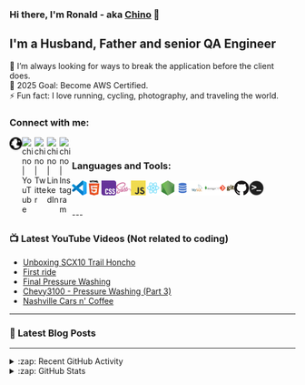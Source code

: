 ### Hi there, I'm Ronald - aka [Chino][website] 👋

<!-- [![Website](https://img.shields.io/website?label=codeSTACKr.com&style=for-the-badge&url=https%3A%2F%2Fcodestackr.com)](https://codestackr.com)
[![Twitter Follow](https://img.shields.io/twitter/follow/codeSTACKr?color=1DA1F2&logo=twitter&style=for-the-badge)](https://twitter.com/intent/follow?original_referer=https%3A%2F%2Fgithub.com%2FcodeSTACKr&screen_name=codeSTACKr) -->

## I'm a Husband, Father and senior QA Engineer

🌱 I’m always looking for ways to break the application before the client does.<br>
🥅 2025 Goal: Become AWS Certified.<br>
⚡ Fun fact: I love running, cycling, photography, and traveling the world.

### Connect with me:

[<img align="left" alt="linkedin.com/in/ronald-cubillo" width="22px" src="https://raw.githubusercontent.com/iconic/open-iconic/master/svg/globe.svg" />][website]
[<img align="left" alt="chino | YouTube" width="22px" src="https://cdn.jsdelivr.net/npm/simple-icons@v3/icons/youtube.svg" />][youtube]
[<img align="left" alt="chino | Twitter" width="22px" src="https://cdn.jsdelivr.net/npm/simple-icons@v3/icons/twitter.svg" />][twitter]
[<img align="left" alt="chino | LinkedIn" width="22px" src="https://cdn.jsdelivr.net/npm/simple-icons@v3/icons/linkedin.svg" />][linkedin]
[<img align="left" alt="chino | Instagram" width="22px" src="https://cdn.jsdelivr.net/npm/simple-icons@v3/icons/instagram.svg" />][instagram]

<br />

### Languages and Tools:

[<img align="left" alt="Visual Studio Code" width="26px" src="https://raw.githubusercontent.com/github/explore/80688e429a7d4ef2fca1e82350fe8e3517d3494d/topics/visual-studio-code/visual-studio-code.png" />][webdevplaylist]
[<img align="left" alt="HTML5" width="26px" src="https://raw.githubusercontent.com/github/explore/80688e429a7d4ef2fca1e82350fe8e3517d3494d/topics/html/html.png" />][webdevplaylist]
[<img align="left" alt="CSS3" width="26px" src="https://raw.githubusercontent.com/github/explore/80688e429a7d4ef2fca1e82350fe8e3517d3494d/topics/css/css.png" />][cssplaylist]
[<img align="left" alt="Sass" width="26px" src="https://raw.githubusercontent.com/github/explore/80688e429a7d4ef2fca1e82350fe8e3517d3494d/topics/sass/sass.png" />][cssplaylist]
[<img align="left" alt="JavaScript" width="26px" src="https://raw.githubusercontent.com/github/explore/80688e429a7d4ef2fca1e82350fe8e3517d3494d/topics/javascript/javascript.png" />][jsplaylist]
[<img align="left" alt="React" width="26px" src="https://raw.githubusercontent.com/github/explore/80688e429a7d4ef2fca1e82350fe8e3517d3494d/topics/react/react.png" />][reactplaylist]
<!-- [<img align="left" alt="Gatsby" width="26px" src="https://raw.githubusercontent.com/github/explore/e94815998e4e0713912fed477a1f346ec04c3da2/topics/gatsby/gatsby.png" />][webdevplaylist] -->
<!-- [<img align="left" alt="GraphQL" width="26px" src="https://raw.githubusercontent.com/github/explore/80688e429a7d4ef2fca1e82350fe8e3517d3494d/topics/graphql/graphql.png" />][webdevplaylist] -->
[<img align="left" alt="Node.js" width="26px" src="https://raw.githubusercontent.com/github/explore/80688e429a7d4ef2fca1e82350fe8e3517d3494d/topics/nodejs/nodejs.png" />][webdevplaylist]
<!-- [<img align="left" alt="Deno" width="26px" src="https://raw.githubusercontent.com/github/explore/361e2821e2dea67711cde99c9c40ed357061cf27/topics/deno/deno.png" />][webdevplaylist] -->
[<img align="left" alt="SQL" width="26px" src="https://raw.githubusercontent.com/github/explore/80688e429a7d4ef2fca1e82350fe8e3517d3494d/topics/sql/sql.png" />][webdevplaylist]
[<img align="left" alt="MySQL" width="26px" src="https://raw.githubusercontent.com/github/explore/80688e429a7d4ef2fca1e82350fe8e3517d3494d/topics/mysql/mysql.png" />][webdevplaylist]
[<img align="left" alt="MongoDB" width="26px" src="https://raw.githubusercontent.com/github/explore/80688e429a7d4ef2fca1e82350fe8e3517d3494d/topics/mongodb/mongodb.png" />][webdevplaylist]
[<img align="left" alt="Git" width="26px" src="https://raw.githubusercontent.com/github/explore/80688e429a7d4ef2fca1e82350fe8e3517d3494d/topics/git/git.png" />][webdevplaylist]
[<img align="left" alt="GitHub" width="26px" src="https://raw.githubusercontent.com/github/explore/78df643247d429f6cc873026c0622819ad797942/topics/github/github.png" />][webdevplaylist]
[<img align="left" alt="Terminal" width="26px" src="https://raw.githubusercontent.com/github/explore/80688e429a7d4ef2fca1e82350fe8e3517d3494d/topics/terminal/terminal.png" />][webdevplaylist]

<br />
<br />
<br />
---

### 📺 Latest YouTube Videos (Not related to coding)

<!-- YOUTUBE:START -->
- [Unboxing SCX10  Trail Honcho](https://www.youtube.com/watch?v=ZsQAtXLO9dQ)
- [First ride](https://www.youtube.com/watch?v=luNKfD4AihA)
- [Final Pressure Washing](https://www.youtube.com/watch?v=EYUg3SpsDdM)
- [Chevy3100 - Pressure Washing &lpar;Part 3&rpar;](https://www.youtube.com/watch?v=kK7pdIAd46g)
- [Nashville Cars n&#39; Coffee](https://www.youtube.com/watch?v=4f4PyHcBkO4)
<!-- YOUTUBE:END -->

---

### 📕 Latest Blog Posts

<!-- BLOG-POST-LIST:START -->
<!-- BLOG-POST-LIST:END -->


---

<details>
  <summary>:zap: Recent GitHub Activity</summary>

<!--START_SECTION:activity-->
<!--END_SECTION:activity-->

</details>

<details>
  <summary>:zap: GitHub Stats</summary>

<!--   <img align="left" alt="codeSTACKr's GitHub Stats" src="https://github-readme-stats.codestackr.vercel.app/api?username=codeSTACKr&show_icons=true&hide_border=true" /> -->

</details>

[website]: linkedin.com/in/ronald-cubillo
<!-- [course]: http://vsCodeHero.com -->
[twitter]: linkedin.com/in/ronald-cubillo
[youtube]: https://www.youtube.com/channel/UCzhzK-BpAHgehO4b_sGXXxw
[instagram]: linkedin.com/in/ronald-cubillo
[linkedin]: linkedin.com/in/ronald-cubillo
[webdevplaylist]: https://www.linkedin.com/in/ronald-cubillo/
[jsplaylist]: https://www.youtube.com/playlist?list=PLkwxH9e_vrALRJKu7wfXby3MKeflhTu6B
[cssplaylist]: https://www.youtube.com/playlist?list=PLkwxH9e_vrALSdvZuEh6gqQdmDoDIoqz4
[reactplaylist]: https://www.youtube.com/playlist?list=PLkwxH9e_vrAK4TdffpxKY3QGyHCpxFcQ0
